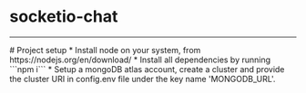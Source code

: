 # socketio-chat
<hr>
# Project setup
* Install node on your system, from https://nodejs.org/en/download/
* Install all dependencies by running ```npm i```
* Setup a mongoDB atlas account, create a cluster and provide the cluster URI in config.env file under the key name 'MONGODB_URL'.
